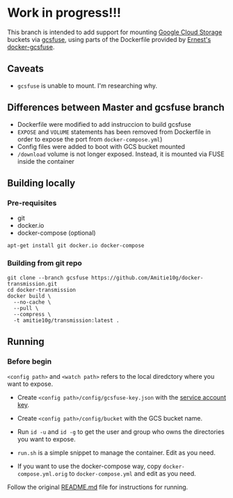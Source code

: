 # Work in progress!!!

This branch is intended to add support for mounting [Google Cloud Storage](https://cloud.google.com/storage) buckets via [gcsfuse](https://github.com/GoogleCloudPlatform/gcsfuse), using parts of the Dockerfile provided by [Ernest's docker-gcsfuse](https://github.com/chiaen/docker-gcsfuse).

## Caveats

* ``gcsfuse`` is unable to mount. I'm researching why.  

## Differences between Master and gcsfuse branch

* Dockerfile were modified to add instruccion to build gcsfuse
* ``EXPOSE`` and ``VOLUME`` statements has been removed from Dockerfile in order to expose the port from ``docker-compose.yml``)
* Config files were added to boot with GCS bucket mounted
* ``/download`` volume is not longer exposed. Instead, it is mounted via FUSE inside the container

## Building locally

### Pre-requisites
* git
* docker.io
* docker-compose (optional)

```
apt-get install git docker.io docker-compose
```

### Building from git repo
```
git clone --branch gcsfuse https://github.com/Amitie10g/docker-transmission.git
cd docker-transmission
docker build \
  --no-cache \
  --pull \
  --compress \
  -t amitie10g/transmission:latest .
```
## Running

### Before begin

``<config path>`` and ``<watch path>`` refers to the local diredctory where you want to expose.

* Create ``<config path>/config/gcsfuse-key.json`` with the [service account key](https://cloud.google.com/iam/docs/creating-managing-service-account-keys).

* Create ``<config path>/config/bucket`` with the GCS bucket name.

* Run ``id -u`` and ``id -g`` to get the user and group who owns the directories you want to expose.

* ``run.sh`` is a simple snippet to manage the container. Edit as you need.

* If you want to use the docker-compose way, copy ``docker-compose.yml.orig`` to ``docker-compose.yml`` and edit as you need.

Follow the original [README.md](https://github.com/linuxserver/docker-transmission/blob/master/README.md) file for instructions for running.
